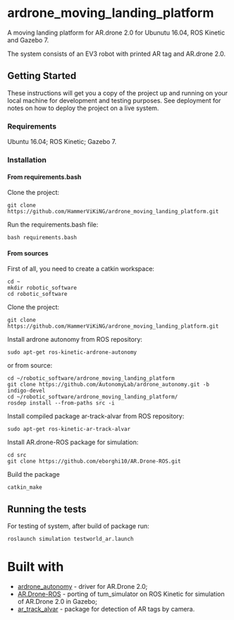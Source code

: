 # ardrone_moving_landing_platform
A moving landing platform for AR.drone 2.0 for Ubunutu 16.04, ROS Kinetic and Gazebo 7. 

The system consists of an EV3 robot with printed AR tag and AR.drone 2.0.

## Getting Started

These instructions will get you a copy of the project up and running on your local machine for development and testing purposes. See deployment for notes on how to deploy the project on a live system.

### Requirements

Ubuntu 16.04;
ROS Kinetic;
Gazebo 7.

### Installation

#### From requirements.bash
Clone the project:
```
git clone https://github.com/HammerViKiNG/ardrone_moving_landing_platform.git
```
Run the requirements.bash file:
```
bash requirements.bash
```

#### From sources 

First of all, you need to create a catkin workspace:
```
cd ~
mkdir robotic_software
cd robotic_software
```

Clone the project:
```
git clone https://github.com/HammerViKiNG/ardrone_moving_landing_platform.git
```

Install ardrone autonomy from ROS repository:
```
sudo apt-get ros-kinetic-ardrone-autonomy
```

or from source:
```
cd ~/robotic_software/ardrone_moving_landing_platform
git clone https://github.com/AutonomyLab/ardrone_autonomy.git -b indigo-devel
cd ~/robotic_software/ardrone_moving_landing_platform/
rosdep install --from-paths src -i
```

Install compiled package ar-track-alvar from ROS repository:
```
sudo apt-get ros-kinetic-ar-track-alvar
```

Install AR.drone-ROS package for simulation:
```
cd src
git clone https://github.com/eborghi10/AR.Drone-ROS.git
```

Build the package
```
catkin_make
```

## Running the tests

For testing of system, after build of package run:
```
roslaunch simulation testworld_ar.launch
```

# Built with

* [ardrone_autonomy](http://wiki.ros.org/ardrone_autonomy) - driver for AR.Drone 2.0;
* [AR.Drone-ROS](https://github.com/eborghi10/AR.Drone-ROS) - porting of tum_simulator on ROS Kinetic for simulation of AR.Drone 2.0 in Gazebo;
* [ar_track_alvar](http://wiki.ros.org/ar_track_alvar) - package for detection of AR tags by camera.
